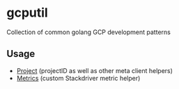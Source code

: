 # gcputil

Collection of common golang GCP development patterns

## Usage

* [Project](project/) (projectID as well as other meta client helpers)
* [Metrics](metric/) (custom Stackdriver metric helper)

